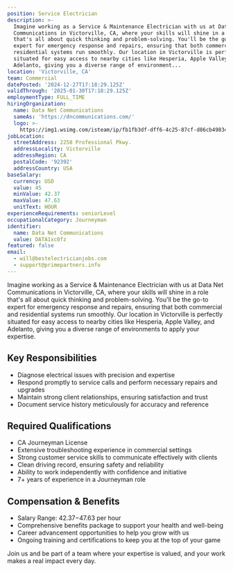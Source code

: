 ```yaml
---
position: Service Electrician
description: >-
  Imagine working as a Service & Maintenance Electrician with us at Data Net
  Communications in Victorville, CA, where your skills will shine in a role
  that's all about quick thinking and problem-solving. You'll be the go-to
  expert for emergency response and repairs, ensuring that both commercial and
  residential systems run smoothly. Our location in Victorville is perfectly
  situated for easy access to nearby cities like Hesperia, Apple Valley, and
  Adelanto, giving you a diverse range of environment...
location: 'Victorville, CA'
team: Commercial
datePosted: '2024-12-27T17:18:29.125Z'
validThrough: '2025-01-30T17:18:29.125Z'
employmentType: FULL_TIME
hiringOrganization:
  name: Data Net Communications
  sameAs: 'https://dncommunications.com/'
  logo: >-
    https://img1.wsimg.com/isteam/ip/fb1fb3df-dff6-4c25-87cf-d86cb49834bd/logo/6a33dad7-451e-4204-ae39-ec25122c905e.jpg/:/rs=h:125
jobLocation:
  streetAddress: 2258 Professional Pkwy.
  addressLocality: Victorville
  addressRegion: CA
  postalCode: '92392'
  addressCountry: USA
baseSalary:
  currency: USD
  value: 45
  minValue: 42.37
  maxValue: 47.63
  unitText: HOUR
experienceRequirements: seniorLevel
occupationalCategory: Journeyman
identifier:
  name: Data Net Communications
  value: DATA1xc0fz
featured: false
email:
  - will@bestelectricianjobs.com
  - support@primepartners.info
---
```




Imagine working as a Service & Maintenance Electrician with us at Data Net Communications in Victorville, CA, where your skills will shine in a role that's all about quick thinking and problem-solving. You'll be the go-to expert for emergency response and repairs, ensuring that both commercial and residential systems run smoothly. Our location in Victorville is perfectly situated for easy access to nearby cities like Hesperia, Apple Valley, and Adelanto, giving you a diverse range of environments to apply your expertise.

## Key Responsibilities
- Diagnose electrical issues with precision and expertise
- Respond promptly to service calls and perform necessary repairs and upgrades
- Maintain strong client relationships, ensuring satisfaction and trust
- Document service history meticulously for accuracy and reference

## Required Qualifications
- CA Journeyman License
- Extensive troubleshooting experience in commercial settings
- Strong customer service skills to communicate effectively with clients
- Clean driving record, ensuring safety and reliability
- Ability to work independently with confidence and initiative
- 7+ years of experience in a Journeyman role

## Compensation & Benefits
- Salary Range: $42.37-$47.63 per hour
- Comprehensive benefits package to support your health and well-being
- Career advancement opportunities to help you grow with us
- Ongoing training and certifications to keep you at the top of your game

Join us and be part of a team where your expertise is valued, and your work makes a real impact every day.